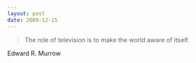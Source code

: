 ```yaml
---
layout: post
date: 2009-12-15
---  
```


>The role of television is to make the world aware of itself.

Edward R. Murrow

